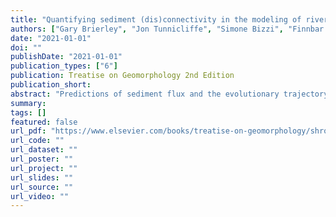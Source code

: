 ```yaml
---
title: "Quantifying sediment (dis)connectivity in the modeling of river systems"
authors: ["Gary Brierley", "Jon Tunnicliffe", "Simone Bizzi", "Finnbar Lee", "George Perry", "Ronald Pappl", "Kirstie Fryirs"]
date: "2021-01-01"
doi: ""
publishDate: "2021-01-01"
publication_types: ["6"]
publication: Treatise on Geomorphology 2nd Edition
publication_short:
abstract: "Predictions of sediment flux and the evolutionary trajectory of river systems cannot be conducted effectively independent from quantitative understandings of sediment (dis)connectivity. This requires analysis of structural and functional interactions within and between landscape compartments, and the way these interactions play out at the catchment scale. Building upon a conceptualization of connected and disconnected landscapes, this chapter reviews recent modeling applications that quantify these cross-scalar relationships, highlighting applications in different settings. A summary of approaches to analysis of ecological (dis)connectivity relationships in river systems highlights significant prospects for future interdisciplinary research applications."
summary:
tags: []
featured: false
url_pdf: "https://www.elsevier.com/books/treatise-on-geomorphology/shroder/978-0-12-818234-5"
url_code: ""
url_dataset: ""
url_poster: ""
url_project: ""
url_slides: ""
url_source: ""
url_video: ""
---
```


